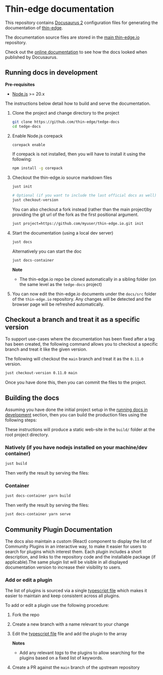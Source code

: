 # Thin-edge documentation

This repository contains [Docusaurus 2](https://docusaurus.io/) configuration files
for generating the documentation of [thin-edge](https://github.com/thin-edge/thin-edge.io).


The documentation source files are stored in the [main thin-edge.io](https://github.com/thin-edge/thin-edge.io/tree/main/docs/src) repository.

Check out the [online documentation](https://thin-edge.github.io/thin-edge.io) to see how the docs looked when published by Docusaurus.

## Running docs in development

**Pre-requisites**

* [Node.js](https://nodejs.org/en) >= 20.x

The instructions below detail how to build and serve the documentation.

1. Clone the project and change directory to the project

    ```sh
    git clone https://github.com/thin-edge/tedge-docs
    cd tedge-docs
    ```

2. Enable Node.js corepack

    ```sh
    corepack enable
    ```

    If corepack is not installed, then you will have to install it using the following:

    ```sh
    npm install -g corepack
    ```

3. Checkout the thin-edge.io source markdown files

    ```sh
    just init

    # Optional (if you want to include the last official docs as well)
    just checkout-version
    ```

    You can also checkout a fork instead (rather than the main project)by providing the git url of the fork as the first positional argument.

    ```sh
    just project=https://github.com/myuser/thin-edge.io.git init
    ```

4. Start the documentation (using a local dev server)

    ```sh
    just docs
    ```

    Alternatively you can start the doc

    ```sh
    just docs-container
    ```

    **Note**

    * The thin-edge.io repo be cloned automatically in a sibling folder (on the same level as the `tedge-docs` project)

5. You can now edit the thin-edge.io documents under the `docs/src` folder of the `thin-edge.io` repository. Any changes will be detected and the browser page will be refreshed automatically.

## Checkout a branch and treat it as a specific version

To support use-cases where the documentation has been fixed after a tag has been created, the following command allows you to checkout a specific branch and treat it like the given version.

The following will checkout the `main` branch and treat it as the `0.11.0` version.

```sh
just checkout-version 0.11.0 main
```

Once you have done this, then you can commit the files to the project.

## Building the docs

Assuming you have done the initial project setup in the [running docs in development](./README.md#running-docs-in-development) section, then you can build the production files using the following steps:

These instructions will produce a static web-site in the `build/` folder at the root project directory.

### Natively (if you have nodejs installed on your machine/dev container)

```sh
just build
```

Then verify the result by serving the files:

### Container

```sh
just docs-container yarn build
```

Then verify the result by serving the files:

```sh
just docs-container yarn serve
```

## Community Plugin Documentation

The docs also maintain a custom (React) component to display the list of Community Plugins in an interactive way, to make it easier for users to search for plugins which interest them. Each plugin includes a short description, and links to the repository code and the installable package (if applicable).The same plugin list will be visible in all displayed documentation version to increase their visibility to users.

### Add or edit a plugin

The list of plugins is sourced via a single [typescript file](./src/data/plugins.tsx) which makes it easier to maintain and keep consistent across all plugins.

To add or edit a plugin use the following procedure:

1. Fork the repo
2. Create a new branch with a name relevant to your change
3. Edit the [typescript file](./src/data/plugins.tsx) file and add the plugin to the array

    **Notes**

    * Add any relevant *tags* to the plugins to allow searching for the plugins based on a fixed list of keywords.

4. Create a PR against the `main` branch of the upstream repository
